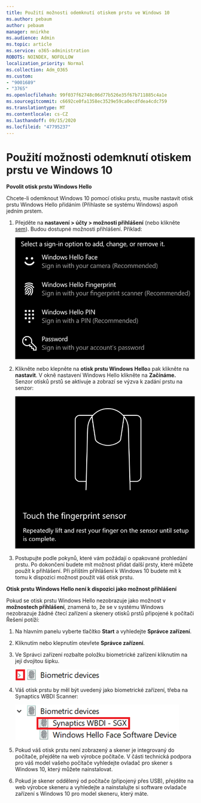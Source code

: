 ```yaml
---
title: Použití možnosti odemknutí otiskem prstu ve Windows 10
ms.author: pebaum
author: pebaum
manager: mnirkhe
ms.audience: Admin
ms.topic: article
ms.service: o365-administration
ROBOTS: NOINDEX, NOFOLLOW
localization_priority: Normal
ms.collection: Adm_O365
ms.custom:
- "9001689"
- "3765"
ms.openlocfilehash: 99f037f62748c06d77b526e35f67b711885c4a1e
ms.sourcegitcommit: c6692ce0fa1358ec3529e59ca0ecdfdea4cdc759
ms.translationtype: MT
ms.contentlocale: cs-CZ
ms.lasthandoff: 09/15/2020
ms.locfileid: "47795237"
---
```

# <a name="use-fingerprint-unlock-option-in-windows-10"></a>Použití možnosti odemknutí otiskem prstu ve Windows 10

**Povolit otisk prstu Windows Hello**

Chcete-li odemknout Windows 10 pomocí otisku prstu, musíte nastavit otisk prstu Windows Hello přidáním (Přihlaste se systému Windows) aspoň jedním prstem. 

1. Přejděte na **nastavení > účty > možnosti přihlášení** (nebo klikněte [sem](ms-settings:signinoptions?activationSource=GetHelp)). Budou dostupné možnosti přihlášení. Příklad:

    ![Možnosti přihlášení](media/sign-in-options.png)

2. Klikněte nebo klepněte na **otisk prstu Windows Hello**a pak klikněte na **nastavit**. V okně nastavení Windows Hello klikněte na **Začínáme.** Senzor otisků prstů se aktivuje a zobrazí se výzva k zadání prstu na senzor:

   ![Senzor otisků prstů](media/fingerprint-sensor.png)

3. Postupujte podle pokynů, které vám požádají o opakované prohledání prstu. Po dokončení budete mít možnost přidat další prsty, které můžete použít k přihlášení. Při příštím přihlášení k Windows 10 budete mít k tomu k dispozici možnost použít váš otisk prstu.

**Otisk prstu Windows Hello není k dispozici jako možnost přihlášení**

Pokud se otisk prstu Windows Hello nezobrazuje jako možnost v **možnostech přihlášení**, znamená to, že se v systému Windows nezobrazuje žádné čtecí zařízení a skenery otisků prstů připojené k počítači Řešení potíží: 

1. Na hlavním panelu vyberte tlačítko **Start** a vyhledejte **Správce zařízení**.

2. Kliknutím nebo klepnutím otevřete **Správce zařízení**.

3. Ve Správci zařízení rozbalte položku biometrické zařízení kliknutím na její dvojitou šipku.

   ![Biometrické zařízení.](media/biometric-devices.png)

4. Váš otisk prstu by měl být uvedený jako biometrické zařízení, třeba na Synaptics WBDI Scanner:

   ![Biometrické zařízení.](media/biometric-devices-expanded.png)

5. Pokud váš otisk prstu není zobrazený a skener je integrovaný do počítače, přejděte na web výrobce počítače. V části technická podpora pro váš model vašeho počítače vyhledejte ovladač pro skener s Windows 10, který můžete nainstalovat.

6. Pokud je skener oddělený od počítače (připojený přes USB), přejděte na web výrobce skeneru a vyhledejte a nainstalujte si software ovladače zařízení s Windows 10 pro model skeneru, který máte.
